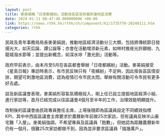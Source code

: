```yaml
---
layout: post
title: 麥美娟稱「日夜都繽紛」活動按各區安排冀刺激地區消費
date: 2024-01-11 08:47:40.000000000 +08:00
link: https://news.rthk.hk/rthk/ch/component/k2/1735770-20240111.htm
categories: rthk
---
```


民政及青年事務局局長麥美娟說，推動地區經濟活動分三大類，包括將傳統節日發揚光大，如天后誕、譚公誕等；亦會在活動增添新元素，如林村推夜光許願樹、九龍城潑水節等；並提出新概念，如深水埗「激光劍」活動等。 

政府早前表示，由本月至5月在各區都會舉辦「日夜都繽紛」活動。麥美娟接受《星島日報》專訪時表示，有市民反映只有「夜繽紛」不足夠，因此按各區區情安排，期望可刺激地區消費，認為疫情已令市民太悶，舉辦有關活動可令市民有更多好去處。

談及新區議會表現，麥美娟形容氣氛積極投入，剛上任已設立提振地區經濟小組、進行家訪等，首月已經完成以往區議會4個月至半年的工作，治理效能明顯提升。

改制後的區議會由民政專員擔任主席，上場後隨即為區議員設定不同績效指標KPI，其中中西區區議會主席要求於農曆新年前做25次家訪，但有議員反映半山豪宅難「入屋」。麥美娟強調，不希望專員及區議員「跑數」，但她認為距離農曆新年仍有一個月，很難25次家訪都做不到，因為並非要求區議員「搵幾萬戶」。
